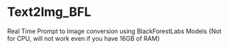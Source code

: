 # Text2Img_BFL

Real Time Prompt to Image conversion using BlackForestLabs Models 
{Not for CPU, will not work even if you have 16GB of RAM}
